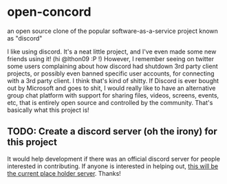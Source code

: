 # open-concord
an open source clone of the popular software-as-a-service project known as "discord"

I like using discord. It's a neat little project, and I've even made some new friends using it! (hi @lthon09 :P !) However, I remember seeing on twitter some users complaining about how discord had shutdown 3rd party client projects, or possibly even banned specific user accounts, for connecting with a 3rd party client. I think that's kind of shitty. If Discord is ever bought out by Microsoft and goes to shit, I would really like to have an alternative group chat platform with support for sharing files, videos, screens, events, etc, that is entirely open source and controlled by the community. That's basically what this project is!

## TODO: Create a discord server (oh the irony) for this project
It would help development if there was an official discord server for people interested in contributing. If anyone is interested in helping out, [this will be the current place holder server](https://discord.gg/yEMurMnQ5r). Thanks!
